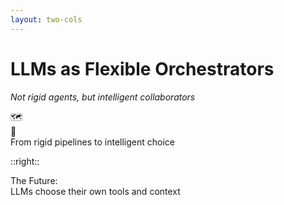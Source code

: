 ```yaml
---
layout: two-cols
---
```


# LLMs as Flexible Orchestrators
*Not rigid agents, but intelligent collaborators*

<div class="mt-8">
<div class="inline-block w-6 h-6 bg-purple-500 rounded text-white text-xs flex items-center justify-center text-4xl text-gray-400 inline mr-4">🗺️</div>
<uim-arrow-circle-right class="text-2xl text-gray-400 inline mr-4"/>
<div class="inline-block w-6 h-6 bg-green-700 rounded text-white text-xs flex items-center justify-center text-4xl text-blue-500 inline">🧠</div>
</div>

<div class="mt-4 text-lg">
From rigid pipelines to intelligent choice
</div>

::right::

<div class="text-center">
<uim-rocket class="text-8xl text-purple-500 mx-auto mb-4"/>
<div class="text-lg font-bold">The Future:</div>
<div class="text-base">LLMs choose their own tools and context</div>
</div>

<!--
This leads us to what I call a post-agentistic vision. Instead of rigid agent pipelines that constrain LLM flexibility, we let mature LLMs orchestrate their own tool usage.

Think about it: LLMs are getting better at using tools flexibly through standards like the Model Context Protocol. Why force them into rigid agent workflows when they can intelligently choose what they need?

It's like the difference between a strict assembly line and a skilled craftsperson who selects the right tools for each task. The craftsperson approach leverages the full capability of the mature system.
-->
